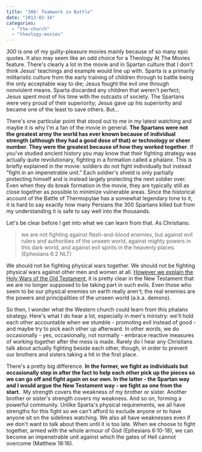 ```yaml
---
title: "300: Teamwork in Battle"
date: "2013-02-16"
categories: 
  - "the-church"
  - "theology-movies"
---
```


_[](http://www.anabaptistredux.com/wp-content/uploads/2013/02/Spartan_Phalanx_Large.jpg)300_ is one of my guilty-pleasure movies mainly because of so many epic quotes. It also may seem like an odd choice for a Theology At The Movies feature. There's clearly a lot in the movie and in Spartan culture that I don't think Jesus' teachings and example would line up with. Sparta is a primarily militaristic culture from the early training of children through to battle being the only acceptable way to die; Jesus fought the evil one through nonviolent means. Sparta discarded any children that weren't perfect; Jesus spent most of his time with the outcasts of society. The Spartans were very proud of their superiority; Jesus gave up his superiority and became one of the least to save others. But...

<!--more-->

There's one particular point that stood out to me in my latest watching and maybe it is why I'm a fan of the movie in general. **The Spartans were not the greatest army the world has ever known because of individual strength (although they had a good dose of that) or technology or sheer number. They were the greatest because of how they worked together**. If you've studied ancient history you may know that their fighting strategy was actually quite revolutionary, fighting in a formation called a phalanx. This is briefly explained in the movie: soldiers do not fight individually but instead "fight in an impenetrable unit." Each soldier's shield is only partially protecting himself and is instead largely protecting the next soldier over. Even when they do break formation in the movie, they are typically still as close together as possible to minimize vulnerable areas. Since the historical account of the Battle of Thermopylae has a somewhat legendary tone to it, it is hard to say exactly how many Persians the 300 Spartans killed but from my understanding it is safe to say well into the thousands.

Let's be clear before I get into what we can learn from that. As Christians:

> we are not fighting against flesh-and-blood enemies, but against evil rulers and authorities of the unseen world, against mighty powers in this dark world, and against evil spirits in the heavenly places. (Ephesians 6:2 NLT)

We should not be fighting physical wars together. We should not be fighting physical wars against other men and women at all. [However we explain the Holy Wars of the Old Testament](http://anabaptistredux.com/god-and-genocide/ "God and Genocide"), it is pretty clear in the New Testament that we are no longer supposed to be taking part in such evils. Even those who seem to be our physical enemies on earth really aren't; the real enemies are the powers and principalities of the unseen world (a.k.a. demons).

So then, I wonder what the Western church could learn from this phalanx strategy. Here's what I do hear a lot, especially in men's ministry: we'll hold each other accountable when we stumble - promoting evil instead of good - and maybe try to pick each other up afterward. In other words, we do occasionally - yes, occasionally, not normally - embrace reactive measures of working together after the mess is made. Rarely do I hear any Christians talk about actually fighting beside each other, though, in order to prevent our brothers and sisters taking a hit in the first place.

There's a pretty big difference. **In the former, we fight as individuals but occasionally step in after the fact to help each other pick up the pieces so we can go off and fight again on our own. In the latter - the Spartan way and I would argue the New Testament way - we fight as one from the start.**  My strength covers the weakness of my brother or sister. Another brother or sister's strength covers my weakness. And so on, forming a powerful community. Unlike Sparta's physical requirements, we all have strengths for this fight so we can't afford to exclude anyone or to have anyone sit on the sidelines watching. We also all have weaknesses even if we don't want to talk about them until it is too late. When we choose to fight together, armed with the whole armour of God (Ephesians 6:10-18), we can become an impenetrable unit against which the gates of Hell cannot overcome (Matthew 18:16).

